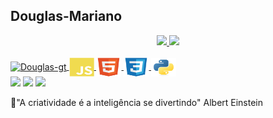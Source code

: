 ## Douglas-Mariano

<div align="center">
  <a href="https://github.com/Douglas6Mariano">
  <img height="180em" src="https://github-readme-stats.vercel.app/api?username=Douglas6Mariano&show_icons=true&theme=dracula&include_all_commits=true&count_private=true"/>
  <img height="180em" src="https://github-readme-stats.vercel.app/api/top-langs/?username=Douglas6Mariano&layout=compact&langs_count=7&theme=dracula"/>
</div>
  
<div style="display: inline_block"><br>
<img align="center" alt="Douglas-gt" height="30" width="40" src="https://cdn.jsdelivr.net/gh/devicons/devicon/icons/git/git-plain.svg" />
<img align="center" alt="Douglas" height="30" width="40" src="https://raw.githubusercontent.com/devicons/devicon/master/icons/javascript/javascript-plain.svg">
<img align="center" alt="Douglas-HTML" height="30" width="40" src="https://raw.githubusercontent.com/devicons/devicon/master/icons/html5/html5-original.svg">
<img align="center" alt="Doouglas-CSS" height="30" width="40" src="https://raw.githubusercontent.com/devicons/devicon/master/icons/css3/css3-original.svg">
<img align="center" alt="Douglas-Python" height="30" width="40" src="https://raw.githubusercontent.com/devicons/devicon/master/icons/python/python-original.svg">
</div>
  
 <div> 
  <a href="https://www.instagram.com/douglas612/" target="_blank"><img src="https://img.shields.io/badge/-Instagram-%23E4405F?style=for-the-badge&logo=instagram&logoColor=white" target="_blank"></a>
  <a href="https://www.linkedin.com/in/douglas-jos%C3%A9-mariano-3097b221a/" target="_blank"><img src="https://img.shields.io/badge/LinkedIn-0077B5?style=for-the-badge&logo=linkedin&logoColor=white" target="_blank"></a> 
  <a href="https://codepen.io/douglas6mariano" target="_blank"><img src="https://img.shields.io/badge/Codepen-000000?style=for-the-badge&logo=codepen&logoColor=white" target="_blank"></a>
 
</div>
  
  🧩"A criatividade é a inteligência se divertindo" Albert Einstein

